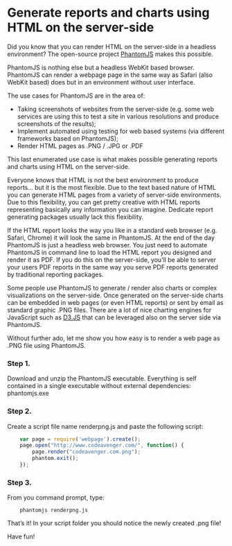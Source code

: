 Generate reports and charts using HTML on the server-side
=========================================================

Did you know that you can render HTML on the server-side in a headless environment? The open-source project [PhantomJS](http://phantomjs.org/) makes this possible.

PhantomJS is nothing else but a headless WebKit based browser. PhantomJS can render a webpage page in the same way as Safari (also WebKit based) does but in an environment without user interface.

The use cases for PhantomJS are in the area of:

- Taking screenshots of websites from the server-side (e.g. some web services are using this to test a site in various resolutions and produce screenshots of the results);
- Implement automated using testing for web based systems (via different frameworks based on PhantomJS);
- Render HTML pages as .PNG / .JPG or .PDF

This last enumerated use case is what makes possible generating reports and charts using HTML on the server-side.

Everyone knows that HTML is not the best environment to produce reports... but it is the most flexible. Due to the text based nature of HTML you can generate HTML pages from a variety of server-side environments. Due to this flexibility, you can get pretty creative with HTML reports representing basically any information you can imagine. Dedicate report generating packages usually lack this flexibility.

If the HTML report looks the way you like in a standard web browser (e.g. Safari, Chrome) it will look the same in PhantomJS. At the end of the day PhantomJS is just a headless web browser. You just need to automate PhantomJS in command line to load the HTML report you designed and render it as PDF. If you do this on the server-side, you’ll be able to server your users PDF reports in the same way you serve PDF reports generated by traditional reporting packages.

Some people use PhantomJS to generate / render also charts or complex visualizations on the server-side. Once generated on the server-side charts can be embedded in web pages (or even HTML reports) or sent by email as standard graphic .PNG files. There are a lot of nice charting engines for JavaScript such as [D3.JS](https://d3js.org/) that can be leveraged also on the server side via PhantomJS.

Without further ado, let me show you how easy is to render a web page as .PNG file using PhantomJS.

### Step 1.

Download and unzip the PhantomJS executable. Everything is self contained in a single executable without external dependencies: phantomjs.exe


### Step 2.
Create a script file name renderpng.js and paste the following script:

```JavaScript
	var page = require('webpage').create();
	page.open("http://www.codeavenger.com/", function() {
		page.render("codeavenger.com.png");
		phantom.exit();
	});
```

### Step 3.
From you command prompt, type:

```
	phantomjs renderpng.js
```

That’s it! In your script folder you should notice the newly created .png file!

Have fun!
